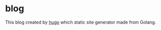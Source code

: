 blog
===

This blog created by [hugo](https://github.com/gohugoio/hugo) which static site generator made from Golang.

